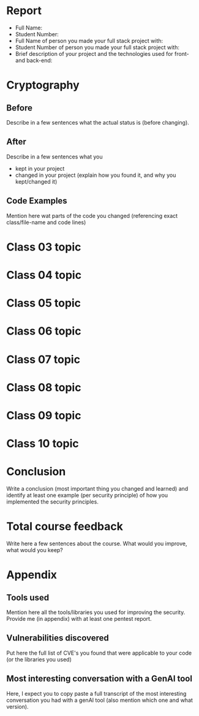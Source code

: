 # Report
- Full Name:
- Student Number:
- Full Name of person you made your full stack project with:
- Student Number of person you made your full stack project with:
- Brief description of your project and the technologies used for front- and back-end: 

# Cryptography
## Before
Describe in a few sentences what the actual status is (before changing).
## After
Describe in a few sentences what you
- kept in your project
- changed in your project
(explain how you found it, and why you kept/changed it)
## Code Examples
Mention here wat parts of the code you changed (referencing exact class/file-name and code lines)

# Class 03 topic
# Class 04 topic
# Class 05 topic
# Class 06 topic
# Class 07 topic
# Class 08 topic
# Class 09 topic
# Class 10 topic


# Conclusion
Write a conclusion (most important thing you changed and learned) and identify at least one example (per security principle) of how you implemented the security principles.

# Total course feedback
Write here a few sentences about the course. What would you improve, what would you keep?

# Appendix
## Tools used
Mention here all the tools/libraries you used for improving the security.
Provide me (in appendix) with at least one pentest report.

## Vulnerabilities discovered
Put here the full list of CVE's you found that were applicable to your code (or the libraries you used)

## Most interesting conversation with a GenAI tool
Here, I expect you to copy paste a full transcript of the most interesting conversation you had with a genAI tool (also mention which one and what version). 